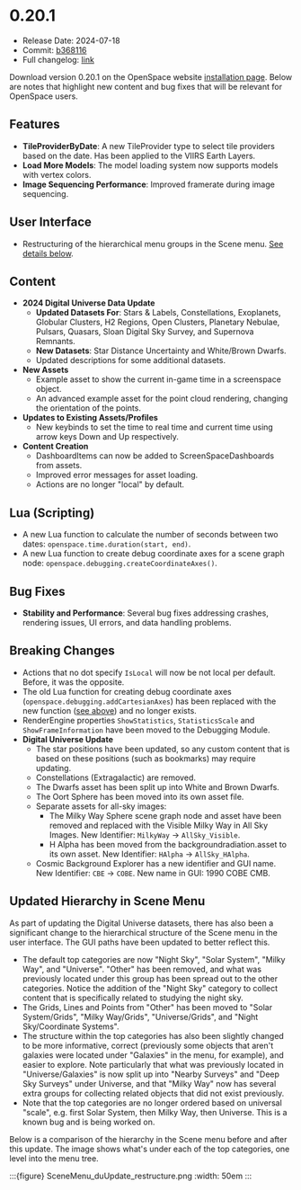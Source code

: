 # 0.20.1
  - Release Date: 2024-07-18
  - Commit: [b368116](https://github.com/OpenSpace/OpenSpace/commit/c26f9db7d427c9d72f339f745cb2e5fb243ca6aa)
  - Full changelog: [link](https://github.com/OpenSpace/OpenSpace/releases/tag/releases%2Fv0.20.1)

Download version 0.20.1 on the OpenSpace website [installation page](https://openspaceproject.com/version-0201). Below are notes that highlight new content and bug fixes that will be relevant for OpenSpace users.


## Features
  - **TileProviderByDate**: A new TileProvider type to select tile providers based on the date. Has been applied to the VIIRS Earth Layers.
  - **Load More Models**: The model loading system now supports models with vertex colors.
  - **Image Sequencing Performance**: Improved framerate during image sequencing.

## User Interface
- Restructuring of the hierarchical menu groups in the Scene menu. [See details below](#updated-hierarchy-in-scene-menu).

## Content
- **2024 Digital Universe Data Update**
  - **Updated Datasets For**: Stars & Labels, Constellations, Exoplanets, Globular Clusters, H2 Regions, Open Clusters, Planetary Nebulae, Pulsars, Quasars, Sloan Digital Sky Survey, and Supernova Remnants.
  - **New Datasets**: Star Distance Uncertainty and White/Brown Dwarfs.
  - Updated descriptions for some additional datasets.
- **New Assets**
  - Example asset to show the current in-game time in a screenspace object.
  - An advanced example asset for the point cloud rendering, changing the orientation of the points.
- **Updates to Existing Assets/Profiles**
  - New keybinds to set the time to real time and current time using arrow keys Down and Up respectively.
- **Content Creation**
  - DashboardItems can now be added to ScreenSpaceDashboards from assets.
  - Improved error messages for asset loading.
  - Actions are no longer "local" by default.

## Lua (Scripting)
- A new Lua function to calculate the number of seconds between two dates: `openspace.time.duration(start, end)`.
- A new Lua function to create debug coordinate axes for a scene graph node: `openspace.debugging.createCoordinateAxes()`.

## Bug Fixes
- **Stability and Performance**: Several bug fixes addressing crashes, rendering issues, UI errors, and data handling problems.

## Breaking Changes
- Actions that no dot specify `IsLocal` will now be not local per default. Before, it was the opposite.
- The old Lua function for creating debug coordinate axes (`openspace.debugging.addCartesianAxes`) has been replaced with the new function ([see above](#lua-scripting)) and no longer exists.
- RenderEngine properties `ShowStatistics`, `StatisticsScale` and `ShowFrameInformation` have been moved to the Debugging Module.
- **Digital Universe Update**
  - The star positions have been updated, so any custom content that is based on these positions (such as bookmarks) may require updating.
  - Constellations (Extragalactic) are removed.
  - The Dwarfs asset has been split up into White and Brown Dwarfs.
  - The Oort Sphere has been moved into its own asset file.
  - Separate assets for all-sky images:
    - The Milky Way Sphere scene graph node and asset have been removed and replaced with the Visible Milky Way in All Sky Images. New Identifier: `MilkyWay` -> `AllSky_Visible`.
    - H Alpha has been moved from the backgroundradiation.asset to its own asset. New Identifier: `HAlpha` -> `AllSky_HAlpha`.
  - Cosmic Background Explorer has a new identifier and GUI name. New Identifier: `CBE` -> `COBE`. New name in GUI: 1990 COBE CMB.

## Updated Hierarchy in Scene Menu
As part of updating the Digital Universe datasets, there has also been a significant change to the hierarchical structure of the Scene menu in the user interface. The GUI paths have been updated to better reflect this.

  - The default top categories are now "Night Sky", "Solar System", "Milky Way", and "Universe". "Other" has been removed, and what was previously located under this group has been spread out to the other categories. Notice the addition of the "Night Sky" category to collect content that is specifically related to studying the night sky.
  - The Grids, Lines and Points from "Other" has been moved to "Solar System/Grids", "Milky Way/Grids", "Universe/Grids", and "Night Sky/Coordinate Systems".
  - The structure within the top categories has also been slightly changed to be more informative, correct (previously some objects that aren't galaxies were located under "Galaxies" in the menu, for example), and easier to explore. Note particularly that what was previously located in "Universe/Galaxies" is now split up into "Nearby Surveys" and "Deep Sky Surveys" under Universe, and that "Milky Way" now has several extra groups for collecting related objects that did not exist previously.
  - Note that the top categories are no longer ordered based on universal "scale", e.g. first Solar System, then Milky Way, then Universe. This is a known bug and is being worked on.

Below is a comparison of the hierarchy in the Scene menu before and after this update. The image shows what's under each of the top categories, one level into the menu tree.

:::{figure} SceneMenu_duUpdate_restructure.png
:width: 50em
:::
